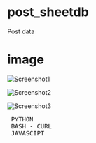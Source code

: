 # post_sheetdb
Post data

# image
![Screenshot1](https://user-images.githubusercontent.com/109140672/213294217-210b22c4-d294-42d2-98d6-3bb5d53e4e04.png)

![Screenshot2](https://user-images.githubusercontent.com/109140672/213294260-443f9740-f1a7-4b74-b3e8-ba218db5a2f2.png)

![Screenshot3](https://user-images.githubusercontent.com/109140672/213294288-e8e1d42b-d400-4656-9a73-d20dafb5e749.png)

<pre> PYTHON<br> BASH - CURL<br> JAVASCIPT</pre>
